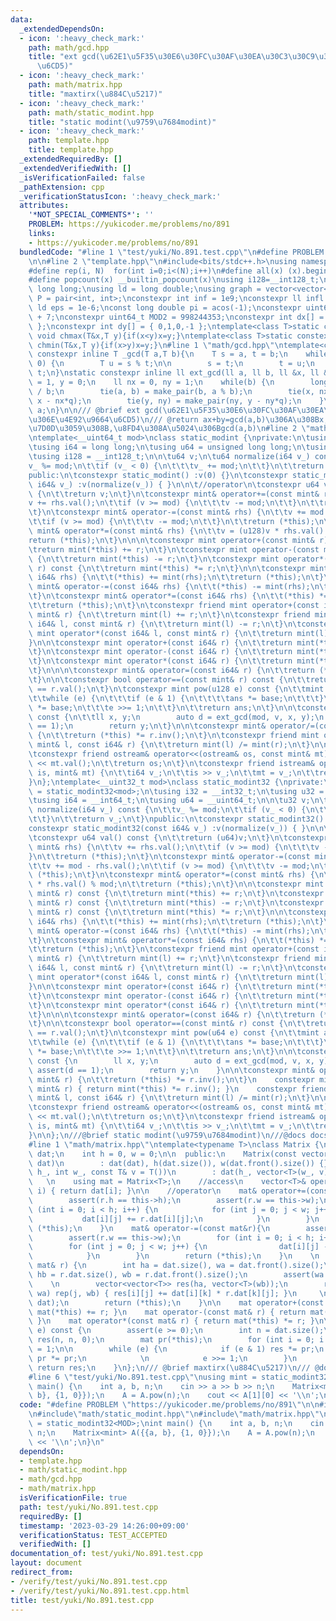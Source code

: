 ```yaml
---
data:
  _extendedDependsOn:
  - icon: ':heavy_check_mark:'
    path: math/gcd.hpp
    title: "ext gcd(\u62E1\u5F35\u30E6\u30FC\u30AF\u30EA\u30C3\u30C9\u306E\u4E92\u9664\
      \u6CD5)"
  - icon: ':heavy_check_mark:'
    path: math/matrix.hpp
    title: "maxtirx(\u884C\u5217)"
  - icon: ':heavy_check_mark:'
    path: math/static_modint.hpp
    title: "static modint(\u9759\u7684modint)"
  - icon: ':heavy_check_mark:'
    path: template.hpp
    title: template.hpp
  _extendedRequiredBy: []
  _extendedVerifiedWith: []
  _isVerificationFailed: false
  _pathExtension: cpp
  _verificationStatusIcon: ':heavy_check_mark:'
  attributes:
    '*NOT_SPECIAL_COMMENTS*': ''
    PROBLEM: https://yukicoder.me/problems/no/891
    links:
    - https://yukicoder.me/problems/no/891
  bundledCode: "#line 1 \"test/yuki/No.891.test.cpp\"\n#define PROBLEM \"https://yukicoder.me/problems/no/891\"\
    \n\n#line 2 \"template.hpp\"\n#include<bits/stdc++.h>\nusing namespace std;\n\
    #define rep(i, N)  for(int i=0;i<(N);i++)\n#define all(x) (x).begin(),(x).end()\n\
    #define popcount(x) __builtin_popcount(x)\nusing i128=__int128_t;\nusing ll =\
    \ long long;\nusing ld = long double;\nusing graph = vector<vector<int>>;\nusing\
    \ P = pair<int, int>;\nconstexpr int inf = 1e9;\nconstexpr ll infl = 1e18;\nconstexpr\
    \ ld eps = 1e-6;\nconst long double pi = acos(-1);\nconstexpr uint64_t MOD = 1e9\
    \ + 7;\nconstexpr uint64_t MOD2 = 998244353;\nconstexpr int dx[] = { 1,0,-1,0\
    \ };\nconstexpr int dy[] = { 0,1,0,-1 };\ntemplate<class T>static constexpr inline\
    \ void chmax(T&x,T y){if(x<y)x=y;}\ntemplate<class T>static constexpr inline void\
    \ chmin(T&x,T y){if(x>y)x=y;}\n#line 1 \"math/gcd.hpp\"\ntemplate<class T>\nstatic\
    \ constexpr inline T _gcd(T a,T b){\n    T s = a, t = b;\n    while (s % t !=\
    \ 0) {\n        T u = s % t;\n\n        s = t;\n        t = u;\n    }\n    return\
    \ t;\n}\nstatic constexpr inline ll ext_gcd(ll a, ll b, ll &x, ll &y) {\n    x\
    \ = 1, y = 0;\n    ll nx = 0, ny = 1;\n    while(b) {\n        long long q = a\
    \ / b;\n        tie(a, b) = make_pair(b, a % b);\n        tie(x, nx) = make_pair(nx,\
    \ x - nx*q);\n        tie(y, ny) = make_pair(ny, y - ny*q);\n    }\n    return\
    \ a;\n}\n\n/// @brief ext gcd(\u62E1\u5F35\u30E6\u30FC\u30AF\u30EA\u30C3\u30C9\
    \u306E\u4E92\u9664\u6CD5)\n/// @return ax+by=gcd(a,b)\u306A\u308Bx,y\u3092\u683C\
    \u7D0D\u3059\u308B,\u8FD4\u308A\u5024\u306Bgcd(a,b)\n#line 2 \"math/static_modint.hpp\"\
    \ntemplate<__uint64_t mod>\nclass static_modint {\nprivate:\n\tusing mint = static_modint<mod>;\n\
    \tusing i64 = long long;\n\tusing u64 = unsigned long long;\n\tusing u128 = __uint128_t;\n\
    \tusing i128 = __int128_t;\n\n\tu64 v;\n\tu64 normalize(i64 v_) const {\n\t\t\
    v_ %= mod;\n\t\tif (v_ < 0) {\n\t\t\tv_ += mod;\n\t\t}\n\t\treturn v_;\n\t}\n\
    public:\n\tconstexpr static_modint() :v(0) {}\n\tconstexpr static_modint(const\
    \ i64& v_) :v(normalize(v_)) { }\n\n\t//operator\n\tconstexpr u64 val() const\
    \ {\n\t\treturn v;\n\t}\n\tconstexpr mint& operator+=(const mint& rhs) {\n\t\t\
    v += rhs.val();\n\t\tif (v >= mod) {\n\t\t\tv -= mod;\n\t\t}\n\t\treturn (*this);\n\
    \t}\n\tconstexpr mint& operator-=(const mint& rhs) {\n\t\tv += mod - rhs.val();\n\
    \t\tif (v >= mod) {\n\t\t\tv -= mod;\n\t\t}\n\t\treturn (*this);\n\t}\n\tconstexpr\
    \ mint& operator*=(const mint& rhs) {\n\t\tv = (u128)v * rhs.val() % mod;\n\t\t\
    return (*this);\n\t}\n\n\n\tconstexpr mint operator+(const mint& r) const {\n\t\
    \treturn mint(*this) += r;\n\t}\n\tconstexpr mint operator-(const mint& r) const\
    \ {\n\t\treturn mint(*this) -= r;\n\t}\n\tconstexpr mint operator*(const mint&\
    \ r) const {\n\t\treturn mint(*this) *= r;\n\t}\n\n\tconstexpr mint& operator+=(const\
    \ i64& rhs) {\n\t\t(*this) += mint(rhs);\n\t\treturn (*this);\n\t}\n\tconstexpr\
    \ mint& operator-=(const i64& rhs) {\n\t\t(*this) -= mint(rhs);\n\t\treturn (*this);\n\
    \t}\n\tconstexpr mint& operator*=(const i64& rhs) {\n\t\t(*this) *= mint(rhs);\n\
    \t\treturn (*this);\n\t}\n\tconstexpr friend mint operator+(const i64& l, const\
    \ mint& r) {\n\t\treturn mint(l) += r;\n\t}\n\tconstexpr friend mint operator-(const\
    \ i64& l, const mint& r) {\n\t\treturn mint(l) -= r;\n\t}\n\tconstexpr friend\
    \ mint operator*(const i64& l, const mint& r) {\n\t\treturn mint(l) *= r;\n\t\
    }\n\n\tconstexpr mint operator+(const i64& r) {\n\t\treturn mint(*this) += r;\n\
    \t}\n\tconstexpr mint operator-(const i64& r) {\n\t\treturn mint(*this) -= r;\n\
    \t}\n\tconstexpr mint operator*(const i64& r) {\n\t\treturn mint(*this) *= r;\n\
    \t}\n\n\n\tconstexpr mint& operator=(const i64& r) {\n\t\treturn (*this) = mint(r);\n\
    \t}\n\n\tconstexpr bool operator==(const mint& r) const {\n\t\treturn (*this).val()\
    \ == r.val();\n\t}\n\tconstexpr mint pow(u128 e) const {\n\t\tmint ans(1), base(*this);\n\
    \t\twhile (e) {\n\t\t\tif (e & 1) {\n\t\t\t\tans *= base;\n\t\t\t}\n\t\t\tbase\
    \ *= base;\n\t\t\te >>= 1;\n\t\t}\n\t\treturn ans;\n\t}\n\n\tconstexpr mint inv()\
    \ const {\n\t\tll x, y;\n        auto d = ext_gcd(mod, v, x, y);\n        assert(d\
    \ == 1);\n        return y;\n\t}\n\n\tconstexpr mint& operator/=(const mint& r)\
    \ {\n\t\treturn (*this) *= r.inv();\n\t}\n\tconstexpr friend mint operator/(const\
    \ mint& l, const i64& r) {\n\t\treturn mint(l) /= mint(r);\n\t}\n\n\t//iostream\n\
    \tconstexpr friend ostream& operator<<(ostream& os, const mint& mt) {\n\t\tos\
    \ << mt.val();\n\t\treturn os;\n\t}\n\tconstexpr friend istream& operator>>(istream&\
    \ is, mint& mt) {\n\t\ti64 v_;\n\t\tis >> v_;\n\t\tmt = v_;\n\t\treturn is;\n\t\
    }\n};\ntemplate<__uint32_t mod>\nclass static_modint32 {\nprivate:\n\tusing mint\
    \ = static_modint32<mod>;\n\tusing i32 = __int32_t;\n\tusing u32 = __uint32_t;\n\
    \tusing i64 = __int64_t;\n\tusing u64 = __uint64_t;\n\n\tu32 v;\n\tinline u32\
    \ normalize(i64 v_) const {\n\t\tv_ %= mod;\n\t\tif (v_ < 0) {\n\t\t\tv_ += mod;\n\
    \t\t}\n\t\treturn v_;\n\t}\npublic:\n\tconstexpr static_modint32() :v(0) {}\n\t\
    constexpr static_modint32(const i64& v_) :v(normalize(v_)) { }\n\n\t//operator\n\
    \tconstexpr u64 val() const {\n\t\treturn (u64)v;\n\t}\n\tconstexpr mint& operator+=(const\
    \ mint& rhs) {\n\t\tv += rhs.val();\n\t\tif (v >= mod) {\n\t\t\tv -= mod;\n\t\t\
    }\n\t\treturn (*this);\n\t}\n\tconstexpr mint& operator-=(const mint& rhs) {\n\
    \t\tv += mod - rhs.val();\n\t\tif (v >= mod) {\n\t\t\tv -= mod;\n\t\t}\n\t\treturn\
    \ (*this);\n\t}\n\tconstexpr mint& operator*=(const mint& rhs) {\n\t\tv = (u64)v\
    \ * rhs.val() % mod;\n\t\treturn (*this);\n\t}\n\n\tconstexpr mint operator+(const\
    \ mint& r) const {\n\t\treturn mint(*this) += r;\n\t}\n\tconstexpr mint operator-(const\
    \ mint& r) const {\n\t\treturn mint(*this) -= r;\n\t}\n\tconstexpr mint operator*(const\
    \ mint& r) const {\n\t\treturn mint(*this) *= r;\n\t}\n\n\tconstexpr mint& operator+=(const\
    \ i64& rhs) {\n\t\t(*this) += mint(rhs);\n\t\treturn (*this);\n\t}\n\tconstexpr\
    \ mint& operator-=(const i64& rhs) {\n\t\t(*this) -= mint(rhs);\n\t\treturn (*this);\n\
    \t}\n\tconstexpr mint& operator*=(const i64& rhs) {\n\t\t(*this) *= mint(rhs);\n\
    \t\treturn (*this);\n\t}\n\tconstexpr friend mint operator+(const i64& l, const\
    \ mint& r) {\n\t\treturn mint(l) += r;\n\t}\n\tconstexpr friend mint operator-(const\
    \ i64& l, const mint& r) {\n\t\treturn mint(l) -= r;\n\t}\n\tconstexpr friend\
    \ mint operator*(const i64& l, const mint& r) {\n\t\treturn mint(l) *= r;\n\t\
    }\n\n\tconstexpr mint operator+(const i64& r) {\n\t\treturn mint(*this) += r;\n\
    \t}\n\tconstexpr mint operator-(const i64& r) {\n\t\treturn mint(*this) -= r;\n\
    \t}\n\tconstexpr mint operator*(const i64& r) {\n\t\treturn mint(*this) *= r;\n\
    \t}\n\n\n\tconstexpr mint& operator=(const i64& r) {\n\t\treturn (*this) = mint(r);\n\
    \t}\n\n\tconstexpr bool operator==(const mint& r) const {\n\t\treturn (*this).val()\
    \ == r.val();\n\t}\n\tconstexpr mint pow(u64 e) const {\n\t\tmint ans(1), base(*this);\n\
    \t\twhile (e) {\n\t\t\tif (e & 1) {\n\t\t\t\tans *= base;\n\t\t\t}\n\t\t\tbase\
    \ *= base;\n\t\t\te >>= 1;\n\t\t}\n\t\treturn ans;\n\t}\n\n\tconstexpr mint inv()\
    \ const {\n        ll x, y;\n        auto d = ext_gcd(mod, v, x, y);\n       \
    \ assert(d == 1);\n        return y;\n    }\n\n\tconstexpr mint& operator/=(const\
    \ mint& r) {\n\t\treturn (*this) *= r.inv();\n\t}\n    constexpr mint operator/(const\
    \ mint& r) { return mint(*this) *= r.inv(); }\n    constexpr friend mint operator/(const\
    \ mint& l, const i64& r) {\n\t\treturn mint(l) /= mint(r);\n\t}\n\n\t//iostream\n\
    \tconstexpr friend ostream& operator<<(ostream& os, const mint& mt) {\n\t\tos\
    \ << mt.val();\n\t\treturn os;\n\t}\n\tconstexpr friend istream& operator>>(istream&\
    \ is, mint& mt) {\n\t\ti64 v_;\n\t\tis >> v_;\n\t\tmt = v_;\n\t\treturn is;\n\t\
    }\n\n};\n///@brief static modint(\u9759\u7684modint)\n///@docs docs/math/static_modint.md\n\
    #line 1 \"math/matrix.hpp\"\ntemplate<typename T>\nclass Matrix {\n    vector<vector<T>>\
    \ dat;\n    int h = 0, w = 0;\n\n  public:\n    Matrix(const vector<vector<T>>&\
    \ dat)\n        : dat(dat), h(dat.size()), w(dat.front().size()) {}\n\n    Matrix(int\
    \ h_, int w_, const T& v = T())\n        : dat(h_, vector<T>(w_, v)){}\n     \
    \   \n    using mat = Matrix<T>;\n    //access\n    vector<T>& operator[](int\
    \ i) { return dat[i]; }\n\n    //operator\n    mat& operator+=(const mat& r) {\n\
    \        assert(r.h == this->h);\n        assert(r.w == this->w);\n        for\
    \ (int i = 0; i < h; i++) {\n            for (int j = 0; j < w; j++) {\n     \
    \           dat[i][j] += r.dat[i][j];\n            }\n        }\n        return\
    \ (*this);\n    }\n    mat& operator-=(const mat&r){\n        assert(r.h == this->h);\n\
    \        assert(r.w == this->w);\n        for (int i = 0; i < h; i++) {\n    \
    \        for (int j = 0; j < w; j++) {\n                dat[i][j] -= r.dat[i][j];\n\
    \            }\n        }\n        return (*this);\n    }\n    \n    mat& operator*=(const\
    \ mat& r) {\n        int ha = dat.size(), wa = dat.front().size();\n        int\
    \ hb = r.dat.size(), wb = r.dat.front().size();\n        assert(wa == hb);\n \
    \    \n        vector<vector<T>> res(ha, vector<T>(wb));\n        rep(i, ha) rep(k,\
    \ wa) rep(j, wb) { res[i][j] += dat[i][k] * r.dat[k][j]; }\n     \n        swap(res,\
    \ dat);\n        return (*this);\n    }\n\n    mat operator+(const mat& r) { return\
    \ mat(*this) += r; }\n    mat operator-(const mat& r) { return mat(*this) -= r;\
    \ }\n    mat operator*(const mat& r) { return mat(*this) *= r; }\n\n    mat pow(__int64_t\
    \ e) const {\n        assert(e >= 0);\n        int n = dat.size();\n        mat\
    \ res(n, n, 0);\n        mat pr(*this);\n        for (int i = 0; i < n; i++) res[i][i]\
    \ = 1;\n\n        while (e) {\n            if (e & 1) res *= pr;\n           \
    \ pr *= pr;\n            \n            e >>= 1;\n        }\n        \n       \
    \ return res;\n    }\n};\n/// @brief maxtirx(\u884C\u5217)\n/// @docs docs/math/matrix.md\n\
    #line 6 \"test/yuki/No.891.test.cpp\"\nusing mint = static_modint32<MOD>;\nint\
    \ main() {\n    int a, b, n;\n    cin >> a >> b >> n;\n    Matrix<mint> A({{a,\
    \ b}, {1, 0}});\n    A = A.pow(n);\n    cout << A[1][0] << '\\n';\n}\n"
  code: "#define PROBLEM \"https://yukicoder.me/problems/no/891\"\n\n#include\"template.hpp\"\
    \n#include\"math/static_modint.hpp\"\n#include\"math/matrix.hpp\"\nusing mint\
    \ = static_modint32<MOD>;\nint main() {\n    int a, b, n;\n    cin >> a >> b >>\
    \ n;\n    Matrix<mint> A({{a, b}, {1, 0}});\n    A = A.pow(n);\n    cout << A[1][0]\
    \ << '\\n';\n}\n"
  dependsOn:
  - template.hpp
  - math/static_modint.hpp
  - math/gcd.hpp
  - math/matrix.hpp
  isVerificationFile: true
  path: test/yuki/No.891.test.cpp
  requiredBy: []
  timestamp: '2023-03-29 14:26:00+09:00'
  verificationStatus: TEST_ACCEPTED
  verifiedWith: []
documentation_of: test/yuki/No.891.test.cpp
layout: document
redirect_from:
- /verify/test/yuki/No.891.test.cpp
- /verify/test/yuki/No.891.test.cpp.html
title: test/yuki/No.891.test.cpp
---
```

